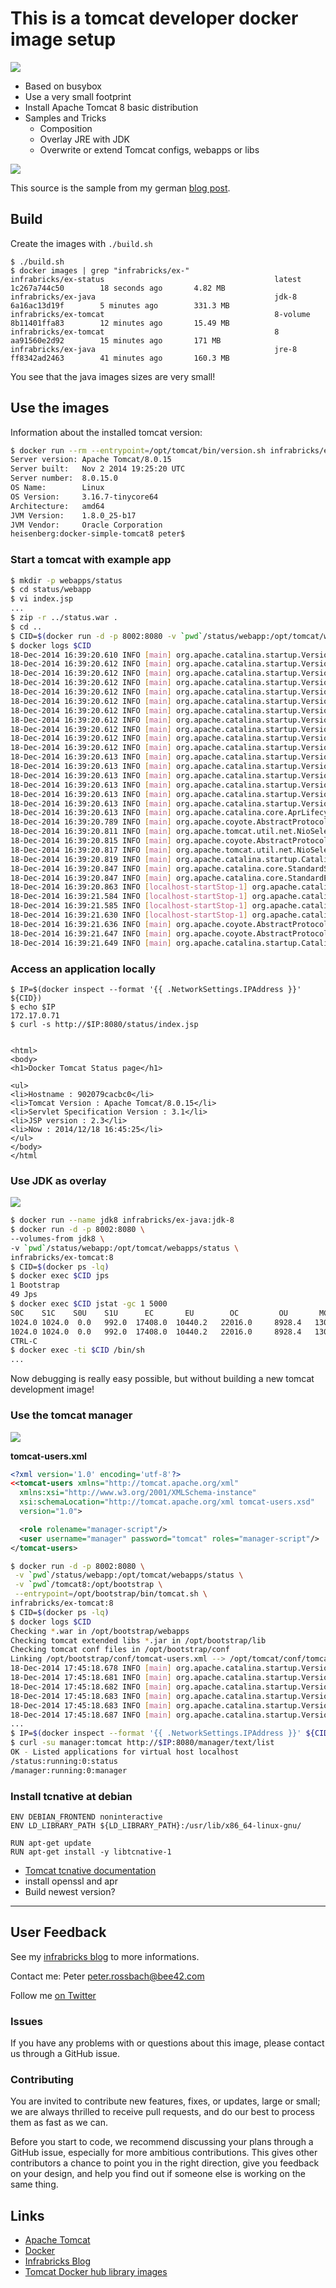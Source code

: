 # This is a tomcat developer docker image setup

![](images/tomcat-logo.png)

 * Based on busybox
 * Use a very small footprint
 * Install Apache Tomcat 8 basic distribution
 * Samples and Tricks
   * Composition
   * Overlay JRE with JDK
   * Overwrite or extend Tomcat configs, webapps or libs

![](images/infrabricks-tomcat8.png)

This source is the sample from my german [blog post](http://www.infrabricks.de).

## Build

Create the images with `./build.sh`

    $ ./build.sh
    $ docker images | grep "infrabricks/ex-"
    infrabricks/ex-status                                      latest              1c267a744c50        18 seconds ago       4.82 MB
    infrabricks/ex-java                                        jdk-8               6a16ac13d19f        5 minutes ago        331.3 MB
    infrabricks/ex-tomcat                                      8-volume            8b11401ffa83        12 minutes ago       15.49 MB
    infrabricks/ex-tomcat                                      8                   aa91560e2d92        15 minutes ago       171 MB
    infrabricks/ex-java                                        jre-8               ff8342ad2463        41 minutes ago       160.3 MB

You see that the java images sizes are very small!

## Use the images

Information about the installed tomcat version:

```bash
$ docker run --rm --entrypoint=/opt/tomcat/bin/version.sh infrabricks/ex-tomcat:8
Server version: Apache Tomcat/8.0.15
Server built:   Nov 2 2014 19:25:20 UTC
Server number:  8.0.15.0
OS Name:        Linux
OS Version:     3.16.7-tinycore64
Architecture:   amd64
JVM Version:    1.8.0_25-b17
JVM Vendor:     Oracle Corporation
heisenberg:docker-simple-tomcat8 peter$
```

### Start a tomcat with example app

```bash
$ mkdir -p webapps/status
$ cd status/webapp
$ vi index.jsp
...
$ zip -r ../status.war .
$ cd ..
$ CID=$(docker run -d -p 8002:8080 -v `pwd`/status/webapp:/opt/tomcat/webapps/status infrabricks/ex-tomcat:8)
$ docker logs $CID
18-Dec-2014 16:39:20.610 INFO [main] org.apache.catalina.startup.VersionLoggerListener.log Server version:        Apache Tomcat/8.0.15
18-Dec-2014 16:39:20.612 INFO [main] org.apache.catalina.startup.VersionLoggerListener.log Server built:          Nov 2 2014 19:25:20 UTC
18-Dec-2014 16:39:20.612 INFO [main] org.apache.catalina.startup.VersionLoggerListener.log Server number:         8.0.15.0
18-Dec-2014 16:39:20.612 INFO [main] org.apache.catalina.startup.VersionLoggerListener.log OS Name:               Linux
18-Dec-2014 16:39:20.612 INFO [main] org.apache.catalina.startup.VersionLoggerListener.log OS Version:            3.16.7-tinycore64
18-Dec-2014 16:39:20.612 INFO [main] org.apache.catalina.startup.VersionLoggerListener.log Architecture:          amd64
18-Dec-2014 16:39:20.612 INFO [main] org.apache.catalina.startup.VersionLoggerListener.log JAVA_HOME:             /opt/jdk1.8.0_25/jre
18-Dec-2014 16:39:20.612 INFO [main] org.apache.catalina.startup.VersionLoggerListener.log JVM Version:           1.8.0_25-b17
18-Dec-2014 16:39:20.612 INFO [main] org.apache.catalina.startup.VersionLoggerListener.log JVM Vendor:            Oracle Corporation
18-Dec-2014 16:39:20.612 INFO [main] org.apache.catalina.startup.VersionLoggerListener.log CATALINA_BASE:         /opt/tomcat
18-Dec-2014 16:39:20.612 INFO [main] org.apache.catalina.startup.VersionLoggerListener.log CATALINA_HOME:         /opt/tomcat
18-Dec-2014 16:39:20.613 INFO [main] org.apache.catalina.startup.VersionLoggerListener.log Command line argument: -Djava.util.logging.config.file=/opt/tomcat/conf/logging.properties
18-Dec-2014 16:39:20.613 INFO [main] org.apache.catalina.startup.VersionLoggerListener.log Command line argument: -Djava.util.logging.manager=org.apache.juli.ClassLoaderLogManager
18-Dec-2014 16:39:20.613 INFO [main] org.apache.catalina.startup.VersionLoggerListener.log Command line argument: -Djava.endorsed.dirs=/opt/tomcat/endorsed
18-Dec-2014 16:39:20.613 INFO [main] org.apache.catalina.startup.VersionLoggerListener.log Command line argument: -Dcatalina.base=/opt/tomcat
18-Dec-2014 16:39:20.613 INFO [main] org.apache.catalina.startup.VersionLoggerListener.log Command line argument: -Dcatalina.home=/opt/tomcat
18-Dec-2014 16:39:20.613 INFO [main] org.apache.catalina.startup.VersionLoggerListener.log Command line argument: -Djava.io.tmpdir=/opt/tomcat/temp
18-Dec-2014 16:39:20.613 INFO [main] org.apache.catalina.core.AprLifecycleListener.lifecycleEvent The APR based Apache Tomcat Native library which allows optimal performance in production environments was not found on the java.library.path: /usr/java/packages/lib/amd64:/usr/lib64:/lib64:/lib:/usr/lib
18-Dec-2014 16:39:20.789 INFO [main] org.apache.coyote.AbstractProtocol.init Initializing ProtocolHandler ["http-nio-8080"]
18-Dec-2014 16:39:20.811 INFO [main] org.apache.tomcat.util.net.NioSelectorPool.getSharedSelector Using a shared selector for servlet write/read
18-Dec-2014 16:39:20.815 INFO [main] org.apache.coyote.AbstractProtocol.init Initializing ProtocolHandler ["ajp-nio-8009"]
18-Dec-2014 16:39:20.817 INFO [main] org.apache.tomcat.util.net.NioSelectorPool.getSharedSelector Using a shared selector for servlet write/read
18-Dec-2014 16:39:20.819 INFO [main] org.apache.catalina.startup.Catalina.load Initialization processed in 702 ms
18-Dec-2014 16:39:20.847 INFO [main] org.apache.catalina.core.StandardService.startInternal Starting service Catalina
18-Dec-2014 16:39:20.847 INFO [main] org.apache.catalina.core.StandardEngine.startInternal Starting Servlet Engine: Apache Tomcat/8.0.15
18-Dec-2014 16:39:20.863 INFO [localhost-startStop-1] org.apache.catalina.startup.HostConfig.deployDirectory Deploying web application directory /opt/tomcat/webapps/status.war
18-Dec-2014 16:39:21.584 INFO [localhost-startStop-1] org.apache.catalina.startup.HostConfig.deployDirectory Deployment of web application directory /opt/tomcat/webapps/status.war has finished in 720 ms
18-Dec-2014 16:39:21.585 INFO [localhost-startStop-1] org.apache.catalina.startup.HostConfig.deployDirectory Deploying web application directory /opt/tomcat/webapps/manager
18-Dec-2014 16:39:21.630 INFO [localhost-startStop-1] org.apache.catalina.startup.HostConfig.deployDirectory Deployment of web application directory /opt/tomcat/webapps/manager has finished in 44 ms
18-Dec-2014 16:39:21.636 INFO [main] org.apache.coyote.AbstractProtocol.start Starting ProtocolHandler ["http-nio-8080"]
18-Dec-2014 16:39:21.647 INFO [main] org.apache.coyote.AbstractProtocol.start Starting ProtocolHandler ["ajp-nio-8009"]
18-Dec-2014 16:39:21.649 INFO [main] org.apache.catalina.startup.Catalina.start Server startup in 829 ms
```

### Access an application locally

```
$ IP=$(docker inspect --format '{{ .NetworkSettings.IPAddress }}' ${CID})
$ echo $IP
172.17.0.71
$ curl -s http://$IP:8080/status/index.jsp


<html>
<body>
<h1>Docker Tomcat Status page</h1>

<ul>
<li>Hostname : 902079cacbc0</li>
<li>Tomcat Version : Apache Tomcat/8.0.15</li>
<li>Servlet Specification Version : 3.1</li>
<li>JSP version : 2.3</li>
<li>Now : 2014/12/18 16:45:25</li>
</ul>
</body>
</html
```

### Use JDK as overlay

![](images/infrabricks-tomcat8-overlay-jdk.png)

```bash
$ docker run --name jdk8 infrabricks/ex-java:jdk-8
$ docker run -d -p 8002:8080 \
--volumes-from jdk8 \
-v `pwd`/status/webapp:/opt/tomcat/webapps/status \
infrabricks/ex-tomcat:8
$ CID=$(docker ps -lq)
$ docker exec $CID jps
1 Bootstrap
49 Jps
$ docker exec $CID jstat -gc 1 5000
S0C    S1C    S0U    S1U      EC       EU        OC         OU       MC     MU    CCSC   CCSU   YGC     YGCT    FGC    FGCT     GCT
1024.0 1024.0  0.0   992.0  17408.0  10440.2   22016.0     8928.4   13056.0 12628.3 1536.0 1391.4      3    0.037   0      0.000    0.037
1024.0 1024.0  0.0   992.0  17408.0  10440.2   22016.0     8928.4   13056.0 12628.3 1536.0 1391.4      3    0.037   0      0.000    0.037
CTRL-C
$ docker exec -ti $CID /bin/sh
...
```

Now debugging is really easy possible, but without building a new tomcat development image!

### Use the tomcat manager

![](images/infrabricks-tomcat8-composition.png)

**tomcat-users.xml**
```xml
<?xml version='1.0' encoding='utf-8'?>
<<tomcat-users xmlns="http://tomcat.apache.org/xml"
  xmlns:xsi="http://www.w3.org/2001/XMLSchema-instance"
  xsi:schemaLocation="http://tomcat.apache.org/xml tomcat-users.xsd"
  version="1.0">

  <role rolename="manager-script"/>
  <user username="manager" password="tomcat" roles="manager-script"/>
</tomcat-users>
```

```bash
$ docker run -d -p 8002:8080 \
 -v `pwd`/status/webapp:/opt/tomcat/webapps/status \
 -v `pwd`/tomcat8:/opt/bootstrap \
 --entrypoint=/opt/bootstrap/bin/tomcat.sh \
infrabricks/ex-tomcat:8
$ CID=$(docker ps -lq)
$ docker logs $CID
Checking *.war in /opt/bootstrap/webapps
Checking tomcat extended libs *.jar in /opt/bootstrap/lib
Checking tomcat conf files in /opt/bootstrap/conf
Linking /opt/bootstrap/conf/tomcat-users.xml --> /opt/tomcat/conf/tomcat-users.xml
18-Dec-2014 17:45:18.678 INFO [main] org.apache.catalina.startup.VersionLoggerListener.log Server version:        Apache Tomcat/8.0.15
18-Dec-2014 17:45:18.681 INFO [main] org.apache.catalina.startup.VersionLoggerListener.log Server built:          Nov 2 2014 19:25:20 UTC
18-Dec-2014 17:45:18.682 INFO [main] org.apache.catalina.startup.VersionLoggerListener.log Server number:         8.0.15.0
18-Dec-2014 17:45:18.683 INFO [main] org.apache.catalina.startup.VersionLoggerListener.log OS Name:               Linux
18-Dec-2014 17:45:18.683 INFO [main] org.apache.catalina.startup.VersionLoggerListener.log OS Version:            3.16.7-tinycore64
18-Dec-2014 17:45:18.687 INFO [main] org.apache.catalina.startup.VersionLoggerListener.log Architecture:          amd64
...
$ IP=$(docker inspect --format '{{ .NetworkSettings.IPAddress }}' ${CID})
$ curl -su manager:tomcat http://$IP:8080/manager/text/list
OK - Listed applications for virtual host localhost
/status:running:0:status
/manager:running:0:manager
```

### Install tcnative at debian

```
ENV DEBIAN_FRONTEND noninteractive
ENV LD_LIBRARY_PATH ${LD_LIBRARY_PATH}:/usr/lib/x86_64-linux-gnu/

RUN apt-get update
RUN apt-get install -y libtcnative-1
```

 - [Tomcat tcnative documentation](http://tomcat.apache.org/native-doc/)
 - install openssl and apr
 - Build newest version?


***


## User Feedback

See my [infrabricks blog](http://www.infrabricks.de) to more informations.

Contact me: Peter <peter.rossbach@bee42.com>

Follow me [on Twitter](https://twitter.com/PRossbach)

### Issues

If you have any problems with or questions about this image, please contact us through a GitHub issue.


### Contributing

You are invited to contribute new features, fixes, or updates, large or small; we are always thrilled to receive pull requests, and do our best to process them as fast as we can.

Before you start to code, we recommend discussing your plans through a GitHub issue, especially for more ambitious contributions. This gives other contributors a chance to point you in the right direction, give you feedback on your design, and help you find out if someone else is working on the same thing.

## Links

 - [Apache Tomcat](https://tomcat.apache.org)
 - [Docker](https://docker.com)
 - [Infrabricks Blog](http://www.infrabricks.de)
 - [Tomcat Docker hub library images](https://registry.hub.docker.com/u/library/tomcat/)

